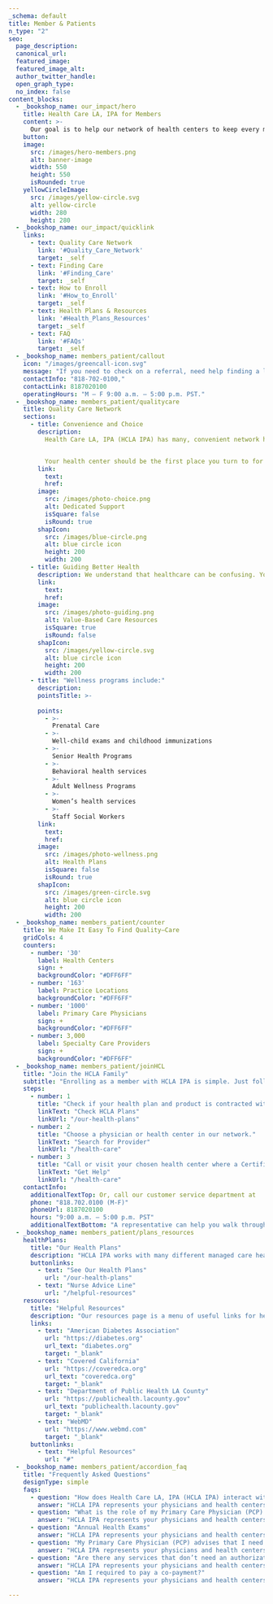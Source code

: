 ```yaml
---
_schema: default
title: Member & Patients
n_type: "2"
seo:
  page_description:
  canonical_url:
  featured_image:
  featured_image_alt:
  author_twitter_handle:
  open_graph_type:
  no_index: false
content_blocks:
  - _bookshop_name: our_impact/hero
    title: Health Care LA, IPA for Members
    content: >-
      Our goal is to help our network of health centers to keep every member of your family healthy.
    button:
    image:
      src: /images/hero-members.png
      alt: banner-image
      width: 550
      height: 550
      isRounded: true
    yellowCircleImage:
      src: /images/yellow-circle.svg
      alt: yellow-circle
      width: 280
      height: 280
  - _bookshop_name: our_impact/quicklink
    links:
      - text: Quality Care Network
        link: '#Quality_Care_Network'
        target: _self
      - text: Finding Care
        link: '#Finding_Care'
        target: _self
      - text: How to Enroll
        link: '#How_to_Enroll'
        target: _self
      - text: Health Plans & Resources
        link: '#Health_Plans_Resources'
        target: _self
      - text: FAQ
        link: '#FAQs'
        target: _self
  - _bookshop_name: members_patient/callout
    icon: "/images/greencall-icon.svg"
    message: "If you need to check on a referral, need help finding a local provider, or if you have questions, please call our customer service department at"
    contactInfo: "818-702-0100,"
    contactLink: 8187020100
    operatingHours: "M – F 9:00 a.m. – 5:00 p.m. PST."
  - _bookshop_name: members_patient/qualitycare
    title: Quality Care Network
    sections:
      - title: Convenience and Choice
        description:
          Health Care LA, IPA (HCLA IPA) has many, convenient network health center locations throughout Los Angeles County. That makes it easy to find quality care in your neighborhood from providers who understand your language and culture. We also offer language assistance programs to make sure our members always feel comfortable, safe and heard.


          Your health center should be the first place you turn to for quality care and answers to all your health questions and concerns. The physicians, providers and office staff at our network health centers are all dedicated to providing you quality care and service. We all work together to help you and your family enjoy healthy lives.
        link:
          text:
          href:
        image:
          src: /images/photo-choice.png
          alt: Dedicated Support
          isSquare: false
          isRound: true
        shapIcon: 
          src: /images/blue-circle.png
          alt: blue circle icon
          height: 200
          width: 200
      - title: Guiding Better Health
        description: We understand that healthcare can be confusing. You can depend on our health centers to help guide your care in the right direction. They offer programs that make it easier for you and your family stay healthy.
        link:
          text:
          href:
        image:
          src: /images/photo-guiding.png
          alt: Value-Based Care Resources
          isSquare: true
          isRound: false
        shapIcon: 
          src: /images/yellow-circle.svg
          alt: blue circle icon
          height: 200
          width: 200
      - title: "Wellness programs include:"
        description:
        pointsTitle: >-
          
        points:
          - >-
            Prenatal Care
          - >-
            Well-child exams and childhood immunizations
          - >-
            Senior Health Programs
          - >-
            Behavioral health services
          - >-
            Adult Wellness Programs
          - >-
            Women’s health services
          - >-
            Staff Social Workers
        link:
          text:
          href:
        image:
          src: /images/photo-wellness.png
          alt: Health Plans
          isSquare: false
          isRound: true
        shapIcon: 
          src: /images/green-circle.svg
          alt: blue circle icon
          height: 200
          width: 200
  - _bookshop_name: members_patient/counter
    title: We Make It Easy To Find Quality–Care
    gridCols: 4
    counters:
      - number: '30'
        label: Health Centers
        sign: +
        backgroundColor: "#DFF6FF"
      - number: '163'
        label: Practice Locations
        backgroundColor: "#DFF6FF"
      - number: '1000'
        label: Primary Care Physicians
        sign: +
        backgroundColor: "#DFF6FF"
      - number: 3,000
        label: Specialty Care Providers
        sign: +
        backgroundColor: "#DFF6FF"
  - _bookshop_name: members_patient/joinHCL
    title: "Join the HCLA Family"
    subtitle: "Enrolling as a member with HCLA IPA is simple. Just follow these steps:"
    steps:
      - number: 1
        title: "Check if your health plan and product is contracted with HCLA IPA."
        linkText: "Check HCLA Plans"
        linkUrl: "/our-health-plans"
      - number: 2
        title: "Choose a physician or health center in our network."
        linkText: "Search for Provider"
        linkUrl: "/health-care"
      - number: 3
        title: "Call or visit your chosen health center where a Certified Applicant Assistant can help you sign up."
        linkText: "Get Help"
        linkUrl: "/health-care"
    contactInfo:
      additionalTextTop: Or, call our customer service department at
      phone: "818.702.0100 (M-F)"
      phoneUrl: 8187020100
      hours: "9:00 a.m. – 5:00 p.m. PST"
      additionalTextBottom: "A representative can help you walk through the sign-up process with your health plan." 
  - _bookshop_name: members_patient/plans_resources
    healthPlans:
      title: "Our Health Plans"
      description: "HCLA IPA works with many different managed care health plans (including Medi-Cal, Medicare Advantage, Covered California and Commercial) to help you and your families find the care and coverage you need all in one place. Having more health plan choices makes it easier to stay with the health center you know and trust if your insurance ever changes."
      buttonlinks:
        - text: "See Our Health Plans"
          url: "/our-health-plans"
        - text: "Nurse Advice Line"
          url: "/helpful-resources"
    resources:
      title: "Helpful Resources"
      description: "Our resources page is a menu of useful links for healthcare, wellness and illness-prevention. Below are some of the most popular links, or you can click the button below for the whole list."
      links:
        - text: "American Diabetes Association"
          url: "https://diabetes.org"
          url_text: "diabetes.org"
          target: "_blank"
        - text: "Covered California"
          url: "https://coveredca.org"
          url_text: "coveredca.org"
          target: "_blank"
        - text: "Department of Public Health LA County"
          url: "https://publichealth.lacounty.gov"
          url_text: "publichealth.lacounty.gov"
          target: "_blank"
        - text: "WebMD"
          url: "https://www.webmd.com"
          target: "_blank"
      buttonlinks:
        - text: "Helpful Resources"
          url: "#"
  - _bookshop_name: members_patient/accordion_faq
    title: "Frequently Asked Questions"
    designType: simple
    faqs:
      - question: "How does Health Care LA, IPA (HCLA IPA) interact with my Health Plan?"
        answer: "HCLA IPA represents your physicians and health centers. We contract with federally qualified health centers, community clinics, rural health centers and some private physicians throughout Los Angeles County. Your health plan (for example Anthem Blue Cross, Care 1st, Health Net, LA Care and Molina) requires you to choose a primary care physician (PCP) or health center. You’ve chosen a PCP with HCLA IPA. Your PCP and HCLA IPA will be coordinating all of your care, using our specialty and hospital networks. Your health plan determines your benefits, for example your co-payment amount when you see a physician or go to an emergency room. If you have your insurance through your employer, your employer and insurance company work together to determine what your monthly premium will be and the premium is paid directly to your insurance company by you or your employer."
      - question: "What is the role of my Primary Care Physician (PCP) and health center?"
        answer: "HCLA IPA represents your physicians and health centers. We contract with federally qualified health centers, community clinics, rural health centers and some private physicians throughout Los Angeles County. Your health plan (for example Anthem Blue Cross, Care 1st, Health Net, LA Care and Molina) requires you to choose a primary care physician (PCP) or health center. You’ve chosen a PCP with HCLA IPA. Your PCP and HCLA IPA will be coordinating all of your care, using our specialty and hospital networks. Your health plan determines your benefits, for example your co-payment amount when you see a physician or go to an emergency room. If you have your insurance through your employer, your employer and insurance company work together to determine what your monthly premium will be and the premium is paid directly to your insurance company by you or your employer."
      - question: "Annual Health Exams"
        answer: "HCLA IPA represents your physicians and health centers. We contract with federally qualified health centers, community clinics, rural health centers and some private physicians throughout Los Angeles County. Your health plan (for example Anthem Blue Cross, Care 1st, Health Net, LA Care and Molina) requires you to choose a primary care physician (PCP) or health center. You’ve chosen a PCP with HCLA IPA. Your PCP and HCLA IPA will be coordinating all of your care, using our specialty and hospital networks. Your health plan determines your benefits, for example your co-payment amount when you see a physician or go to an emergency room. If you have your insurance through your employer, your employer and insurance company work together to determine what your monthly premium will be and the premium is paid directly to your insurance company by you or your employer."
      - question: "My Primary Care Physician (PCP) advises that I need to see a specialist. Now what happens?"
        answer: "HCLA IPA represents your physicians and health centers. We contract with federally qualified health centers, community clinics, rural health centers and some private physicians throughout Los Angeles County. Your health plan (for example Anthem Blue Cross, Care 1st, Health Net, LA Care and Molina) requires you to choose a primary care physician (PCP) or health center. You’ve chosen a PCP with HCLA IPA. Your PCP and HCLA IPA will be coordinating all of your care, using our specialty and hospital networks. Your health plan determines your benefits, for example your co-payment amount when you see a physician or go to an emergency room. If you have your insurance through your employer, your employer and insurance company work together to determine what your monthly premium will be and the premium is paid directly to your insurance company by you or your employer."
      - question: "Are there any services that don’t need an authorization?"
        answer: "HCLA IPA represents your physicians and health centers. We contract with federally qualified health centers, community clinics, rural health centers and some private physicians throughout Los Angeles County. Your health plan (for example Anthem Blue Cross, Care 1st, Health Net, LA Care and Molina) requires you to choose a primary care physician (PCP) or health center. You’ve chosen a PCP with HCLA IPA. Your PCP and HCLA IPA will be coordinating all of your care, using our specialty and hospital networks. Your health plan determines your benefits, for example your co-payment amount when you see a physician or go to an emergency room. If you have your insurance through your employer, your employer and insurance company work together to determine what your monthly premium will be and the premium is paid directly to your insurance company by you or your employer."
      - question: "Am I required to pay a co-payment?"
        answer: "HCLA IPA represents your physicians and health centers. We contract with federally qualified health centers, community clinics, rural health centers and some private physicians throughout Los Angeles County. Your health plan (for example Anthem Blue Cross, Care 1st, Health Net, LA Care and Molina) requires you to choose a primary care physician (PCP) or health center. You’ve chosen a PCP with HCLA IPA. Your PCP and HCLA IPA will be coordinating all of your care, using our specialty and hospital networks. Your health plan determines your benefits, for example your co-payment amount when you see a physician or go to an emergency room. If you have your insurance through your employer, your employer and insurance company work together to determine what your monthly premium will be and the premium is paid directly to your insurance company by you or your employer."

---
```

